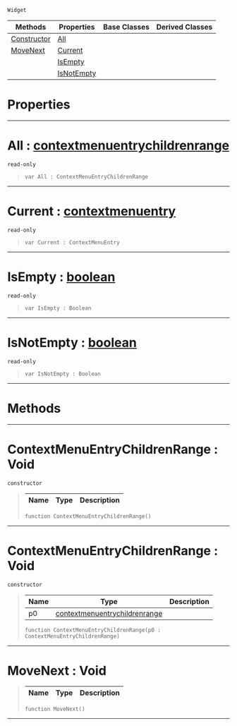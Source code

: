  `Widget`

|Methods|Properties|Base Classes|Derived Classes|
|---|---|---|---|
|[ Constructor](https://github.com/zeroengineteam/ZeroDocs/blob/master/code_reference/class_reference/contextmenuentrychildrenrange.markdown#contextmenuentrychildren)|[ All](https://github.com/zeroengineteam/ZeroDocs/blob/master/code_reference/class_reference/contextmenuentrychildrenrange.markdown#all-zero-engine-document)| | |
|[ MoveNext](https://github.com/zeroengineteam/ZeroDocs/blob/master/code_reference/class_reference/contextmenuentrychildrenrange.markdown#movenext-void)|[ Current](https://github.com/zeroengineteam/ZeroDocs/blob/master/code_reference/class_reference/contextmenuentrychildrenrange.markdown#current-zero-engine-docu)| | |
| |[ IsEmpty](https://github.com/zeroengineteam/ZeroDocs/blob/master/code_reference/class_reference/contextmenuentrychildrenrange.markdown#isempty-zero-engine-docu)| | |
| |[ IsNotEmpty](https://github.com/zeroengineteam/ZeroDocs/blob/master/code_reference/class_reference/contextmenuentrychildrenrange.markdown#isnotempty-zero-engine-d)| | |


 #  Properties


---  
 #  All : [contextmenuentrychildrenrange](https://github.com/zeroengineteam/ZeroDocs/blob/master/code_reference/class_reference/contextmenuentrychildrenrange.markdown)

 `read-only`

> 
> ``` lang=cpp, name=Zilch
> var All : ContextMenuEntryChildrenRange


---  
 #  Current : [contextmenuentry](https://github.com/zeroengineteam/ZeroDocs/blob/master/code_reference/class_reference/contextmenuentry.markdown)

 `read-only`

> 
> ``` lang=cpp, name=Zilch
> var Current : ContextMenuEntry


---  
 #  IsEmpty : [boolean](https://github.com/zeroengineteam/ZeroDocs/blob/master/code_reference/zilch_base_types/boolean.markdown)

 `read-only`

> 
> ``` lang=cpp, name=Zilch
> var IsEmpty : Boolean


---  
 #  IsNotEmpty : [boolean](https://github.com/zeroengineteam/ZeroDocs/blob/master/code_reference/zilch_base_types/boolean.markdown)

 `read-only`

> 
> ``` lang=cpp, name=Zilch
> var IsNotEmpty : Boolean


---  
 #  Methods


---  
 #  ContextMenuEntryChildrenRange : Void

 `constructor`

> 
> |Name|Type|Description|
> |---|---|---|
> ``` lang=cpp, name=Zilch
> function ContextMenuEntryChildrenRange()
> ``` 


---  
 #  ContextMenuEntryChildrenRange : Void

 `constructor`

> 
> |Name|Type|Description|
> |---|---|---|
> |p0|[contextmenuentrychildrenrange](https://github.com/zeroengineteam/ZeroDocs/blob/master/code_reference/class_reference/contextmenuentrychildrenrange.markdown)| |
> ``` lang=cpp, name=Zilch
> function ContextMenuEntryChildrenRange(p0 : ContextMenuEntryChildrenRange)
> ``` 


---  
 #  MoveNext : Void

> 
> |Name|Type|Description|
> |---|---|---|
> ``` lang=cpp, name=Zilch
> function MoveNext()
> ``` 


---  
 

 